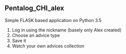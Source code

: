 ## Pentalog_CHI_alex

Simple FLASK based application on Python 3.5

1) Log in using the nickname (basely only Alex created)
2) Choose an advice type
3) Save it
4) Watch your own advices collection

